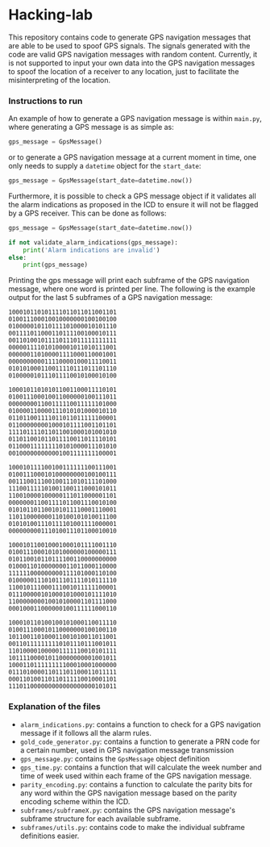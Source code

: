 # Hacking-lab

This repository contains code to generate GPS navigation messages that are able to be used to spoof GPS signals.
The signals generated with the code are valid GPS navigation messages with random content.
Currently, it is not supported to input your own data into the GPS navigation messages to spoof the location of a receiver to any location, just to facilitate the misinterpreting of the location.

### Instructions to run

An example of how to generate a GPS navigation message is within `main.py`, where generating a GPS message is as simple as:

```python
gps_message = GpsMessage()
```

or to generate a GPS navigation message at a current moment in time, one only needs to supply a `datetime` object for the `start_date`:

```python
gps_message = GpsMessage(start_date=datetime.now())
```

Furthermore, it is possible to check a GPS message object if it validates all the alarm indications as proposed in the ICD to ensure it will not be flagged by a GPS receiver.
This can be done as follows:

```python
gps_message = GpsMessage(start_date=datetime.now())

if not validate_alarm_indications(gps_message):
    print('Alarm indications are invalid')
else:
    print(gps_message)
```

Printing the gps message will print each subframe of the GPS navigation message, where one word is printed per line. The following is the example output for the last 5 subframes of a GPS navigation message:

```shell
100010110101111011011011001101
010011100010010000000100100100
010000010110111101000010101110
001111011000110111100100010111
001101001011110111011111111111
000001111010100001011010111001
000000110100001111000110001001
000000000011110000100011110011
010101000110011110111011101110
010000010111011110010100010100

100010110101011001100011110101
010011100010011000000100111011
000000001100111110011111101000
010000110000111010101000010110
011011001111011011011111100001
011000000001000101111001101101
111101111011011001000101001010
011011001011011110011011110101
011000111111110101000011101010
001000000000001001111111100001

100010111100100111111100111001
010011100010100000000100100111
001110011100100111010111101000
111001111101001100111000101011
110010000100000111011000001101
000000011001111011001110010100
010101101100101011110001110001
110110000000110100101010011100
010101001110111101001111000001
000000000111010011101100010010

100010110010001000101111001110
010011100010101000000100000111
010110010110111100110000000000
010001101000000011011000110000
111111000000000111101000110100
010000011101011101111010111110
110010111000111001011111100001
011100000101000101000101111010
110000000010010100001101111000
000100011000000100111111000110

100010110100100101000110011110
010011100010110000000100100110
101100110100011001010011011001
001101111111110101110111001011
110100001000001111110010101111
101111000010110000000001001011
100011011111111100010001000000
011101000011011101100011011111
000110100110110111110010001101
111011000000000000000000101011
```

### Explanation of the files

- `alarm_indications.py`: contains a function to check for a GPS navigation message if it follows all the alarm rules.
- `gold_code_generator.py`: contains a function to generate a PRN code for a certain number, used in GPS navigation message transmission
- `gps_message.py`: contains the `GpsMessage` object definition
- `gps_time.py`: contains a function that will calculate the week number and time of week used within each frame of the GPS navigation message.
- `parity_encoding.py`: contains a function to calculate the parity bits for any word within the GPS navigation message based on the parity encoding scheme within the ICD.
- `subframes/subframeX.py`: contains the GPS navigation message's subframe structure for each available subframe.
- `subframes/utils.py`: contains code to make the individual subframe definitions easier.

